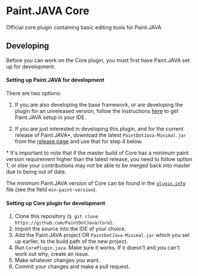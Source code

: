 Paint.JAVA Core
===============
Official core plugin containing basic editing tools for Paint.JAVA

## Developing

Before you can work on the Core plugin, you must first have Paint.JAVA set up for development.

#### Setting up Paint.JAVA for development
There are two options:

1. If you are also developing the base framework, or are developing the plugin for an
unreleased version, follow the instructions
[here](https://github.com/PaintDotJava/Paint.JAVA#developing) to get Paint.JAVA setup
in your IDE.

2. If you are just interested in developing this plugin, and for the current release of
Paint.JAVA*, download the latest `PaintDotJava-Minimal.jar` from the
[release page](https://github.com/PaintDotJava/Paint.JAVA/releases) and use that for
step 4 below.

\* It's important to note that if the master build of Core has a minimum paint version
requirement higher than the latest release, you need to follow option 1, or else your
contributions may not be able to be merged back into master due to being out of date.

The minimum Paint.JAVA version of Core can be found in the
[`plugin.info`](https://github.com/PaintDotJava/Core/blob/master/src/plugin.info) file
(see the field `min-paint-version`).

#### Setting up Core plugin for development

1. Clone this repository (`$ git clone https://github.com/PaintDotJava/Core`).
2. Import the source into the IDE of your choice.
3. Add the Paint.JAVA project OR `PaintDotJava-Minimal.jar` which you set up earlier,
to the build path of the new project.
4. Run `CorePlugin.java`. Make sure it works. If it doesn't and you can't work
out why, create an issue.
5. Make whatever changes you want.
6. Commit your changes and make a pull request.
